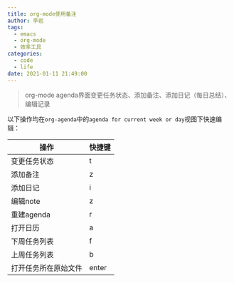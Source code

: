 ```yaml
---
title: org-mode使用备注
author: 李岩
tags:
  - emacs
  - org-mode
  - 效率工具
categories:
  - code
  - life
date: 2021-01-11 21:49:00
---
```

> org-mode agenda界面变更任务状态、添加备注、添加日记（每日总结）、编辑记录

以下操作均在`org-agenda`中的`agenda for current week or day`视图下快速编辑：


| 操作 | 快捷键 |
| ---- | ---- |
| 变更任务状态 | t |
| 添加备注 | z |
| 添加日记 | i |
| 编辑note | z |
| 重建agenda | r |
| 打开日历 | a |
| 下周任务列表 | f |
| 上周任务列表 | b |
| 打开任务所在原始文件 | enter |
